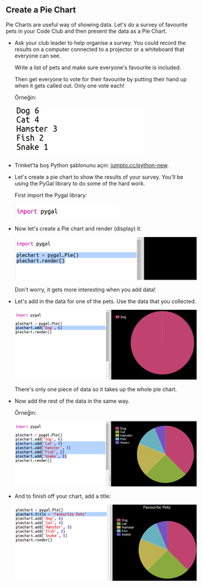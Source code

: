 ## Create a Pie Chart

Pie Charts are useful way of showing data. Let's do a survey of favourite pets in your Code Club and then present the data as a Pie Chart.

+ Ask your club leader to help organise a survey. You could record the results on a computer connected to a projector or a whiteboard that everyone can see.
    
    Write a list of pets and make sure everyone's favourite is included.
    
    Then get everyone to vote for their favourite by putting their hand up when it gets called out. Only one vote each!
    
    Örneğin:
    
    ![ekran görüntüsü](images/pets-favourite.png)

+ Trinket'ta boş Python şablonunu açın: <a href="http://jumpto.cc/python-new" target="_blank">jumpto.cc/python-new</a>.

+ Let's create a pie chart to show the results of your survey. You'll be using the PyGal library to do some of the hard work.
    
    First import the Pygal library:
    
    ![ekran görüntüsü](images/pets-pygal.png)

+ Now let's create a Pie chart and render (display) it:
    
    ![ekran görüntüsü](images/pets-pie.png)
    
    Don't worry, it gets more interesting when you add data!

+ Let's add in the data for one of the pets. Use the data that you collected.
    
    ![ekran görüntüsü](images/pets-add.png)
    
    There's only one piece of data so it takes up the whole pie chart.

+ Now add the rest of the data in the same way.
    
    Örneğin:
    
    ![ekran görüntüsü](images/pets-add-all.png)

+ And to finish off your chart, add a title:
    
    ![ekran görüntüsü](images/pets-title.png)